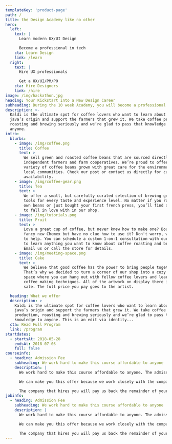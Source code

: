 ```yaml
---
templateKey: 'product-page'
path: /
title: the Design Academy like no other
hero:
  left:
    text: |
      Learn modern UX/UI Design

      Become a professional in tech
    cta: Learn Design
    link: /learn
  right:
    text: |
      Hire UX professionals

      Get a UX/UI/PM/PO
    cta: Hire Designers
    link: /hire
image: /img/hackathon.jpg
heading: Your Kickstart into a New Design Career
subheading: During the 10 week Academy, you will become a professional in design and product management.
description: >-
  Kaldi is the ultimate spot for coffee lovers who want to learn about their
  java’s origin and support the farmers that grew it. We take coffee production,
  roasting and brewing seriously and we’re glad to pass that knowledge to
  anyone.
intro:
  blurbs:
    - image: /img/coffee.png
      title: Coffee
      text: >
        We sell green and roasted coffee beans that are sourced directly from
        independent farmers and farm cooperatives. We’re proud to offer a
        variety of coffee beans grown with great care for the environment and
        local communities. Check our post or contact us directly for current
        availability.
    - image: /img/coffee-gear.png
      title: Tea
      text: >
        We offer a small, but carefully curated selection of brewing gear and
        tools for every taste and experience level. No matter if you roast your
        own beans or just bought your first french press, you’ll find a gadget
        to fall in love with in our shop.
    - image: /img/tutorials.png
      title: Fruit
      text: >
        Love a great cup of coffee, but never knew how to make one? Bought a
        fancy new Chemex but have no clue how to use it? Don't worry, we’re here
        to help. You can schedule a custom 1-on-1 consultation with our baristas
        to learn anything you want to know about coffee roasting and brewing.
        Email us or call the store for details.
    - image: /img/meeting-space.png
      title: Cake
      text: >
        We believe that good coffee has the power to bring people together.
        That’s why we decided to turn a corner of our shop into a cozy meeting
        space where you can hang out with fellow coffee lovers and learn about
        coffee making techniques. All of the artwork on display there is for
        sale. The full price you pay goes to the artist.

  heading: What we offer
  description: >
    Kaldi is the ultimate spot for coffee lovers who want to learn about their
    java’s origin and support the farmers that grew it. We take coffee
    production, roasting and brewing seriously and we’re glad to pass that
    knowledge to anyone. This is an edit via identity...
  cta: Read Full Program
  link: /program
startdates:
  - startsAt: 2018-05-28
    endsAt: 2018-07-03
    full: false
courseinfo:
  - heading: Admission Fee
    subheading: We work hard to make this course affordable to anyone
    description: |
      We work hard to make this course affordable to anyone. The admission fee of €800 is the best value for money you will find anywhere in the world.

      We can make you this offer because we work closely with the companies that will hire you. Since there are already a lot of graduates that work for companies, and they also need designers.

      The company that hires you will pay us back the remainder of your education cost - but only if you get hired in a real paid job. You will work for these companies directly, and you will choose where you want (and don’t want) to work.
jobinfo:
  - heading: Admission Fee
    subheading: We work hard to make this course affordable to anyone
    description: |
      We work hard to make this course affordable to anyone. The admission fee of €800 is the best value for money you will find anywhere in the world.

      We can make you this offer because we work closely with the companies that will hire you. Since there are already a lot of graduates that work for companies, and they also need designers.

      The company that hires you will pay us back the remainder of your education cost - but only if you get hired in a real paid job. You will work for these companies directly, and you will choose where you want (and don’t want) to work.
---
```

